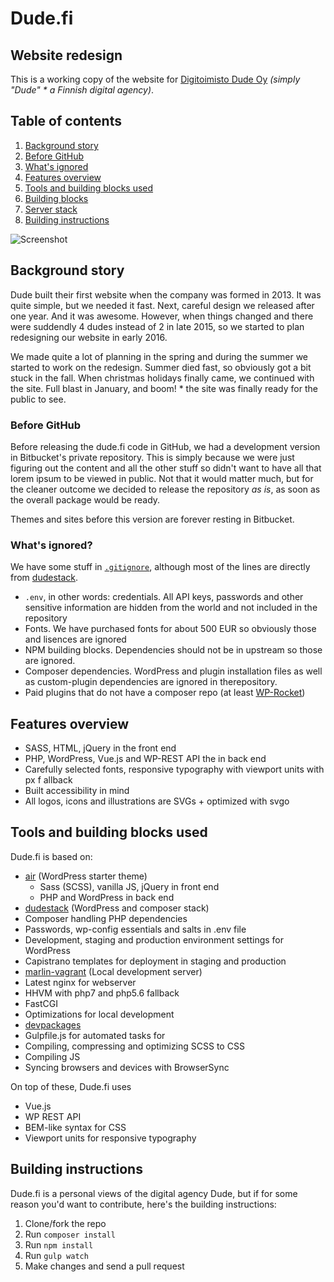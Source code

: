 # Dude.fi
## Website redesign

This is a working copy of the website for [Digitoimisto Dude Oy](https://github.com/digitoimistodude) *(simply "Dude" * a Finnish digital agency)*.

## Table of contents

1. [Background story](#background-story)
  1. [Before GitHub](#before-github)
  2. [What's ignored](#whats-ignored)
2. [Features overview](#features-overview)
4. [Tools and building blocks used](#tools-and-building-blocks-used)
5. [Building blocks](#building-blocks)
6. [Server stack](#server-stack)
7. [Building instructions](#building-instructions)

![Screenshot](https://dl.dropboxusercontent.com/u/18447700/dude.fi-2017.png "Screenshot")

## Background story

Dude built their first website when the company was formed in 2013. It was quite simple, but we needed it fast. Next, careful design we released after one year. And it was awesome. However, when things changed and there were suddendly 4 dudes instead of 2 in late 2015, so we started to plan redesigning our website in early 2016.

We made quite a lot of planning in the spring and during the summer we started to work on the redesign. Summer died fast, so obviously got a bit stuck in the fall. When christmas holidays finally came, we continued with the site. Full blast in January, and boom! * the site was finally ready for the public to see.

### Before GitHub

Before releasing the dude.fi code in GitHub, we had a development version in Bitbucket's private repository. This is simply because we were just figuring out the content and all the other stuff so didn't want to have all that lorem ipsum to be viewed in public. Not that it would matter much, but for the cleaner outcome we decided to release the repository *as is*, as soon as the overall package would be ready.

Themes and sites before this version are forever resting in Bitbucket.

### What's ignored?

We have some stuff in [`.gitignore`](https://github.com/digitoimistodude/dude.fi/blob/master/.gitignore), although most of the lines are directly from [dudestack](https://github.com/digitoimistodude/dudestack).

* `.env`, in other words: credentials. All API keys, passwords and other sensitive information are hidden from the world and not included in the repository
* Fonts. We have purchased fonts for about 500 EUR so obviously those and lisences are ignored
* NPM building blocks. Dependencies should not be in upstream so those are ignored.
* Composer dependencies. WordPress and plugin installation files as well as custom-plugin dependencies are ignored in therepository.
* Paid plugins that do not have a composer repo (at least [WP-Rocket](https://wp-rocket.me))

## Features overview

* SASS, HTML, jQuery in the front end
* PHP, WordPress, Vue.js and WP-REST API the in back end
* Carefully selected fonts, responsive typography with viewport units with px f allback
* Built accessibility in mind
* All logos, icons and illustrations are SVGs + optimized with svgo

## Tools and building blocks used

Dude.fi is based on:

* [air](https://github.com/digitoimistodude/air) (WordPress starter theme)
  * Sass (SCSS), vanilla JS, jQuery in front end
  * PHP and WordPress in back end
* [dudestack](https://github.com/digitoimistodude/dudestack) (WordPress and composer stack)
 * Composer handling PHP dependencies
 * Passwords, wp-config essentials and salts in .env file
 * Development, staging and production environment settings for WordPress
 * Capistrano templates for deployment in staging and production
* [marlin-vagrant](https://github.com/digitoimistodude/marlin-vagrant) (Local development server)
 * Latest nginx for webserver
 * HHVM with php7 and php5.6 fallback
 * FastCGI
 * Optimizations for local development
* [devpackages](https://github.com/digitoimistodude/devpackages)
 * Gulpfile.js for automated tasks for
  * Compiling, compressing and optimizing SCSS to CSS
  * Compiling JS
  * Syncing browsers and devices with BrowserSync

On top of these, Dude.fi uses

* Vue.js
* WP REST API
* BEM-like syntax for CSS
* Viewport units for responsive typography

## Building instructions

Dude.fi is a personal views of the digital agency Dude, but if for some reason you'd want to contribute, here's the building instructions:

1. Clone/fork the repo
2. Run `composer install`
3. Run `npm install`
4. Run `gulp watch`
5. Make changes and send a pull request
